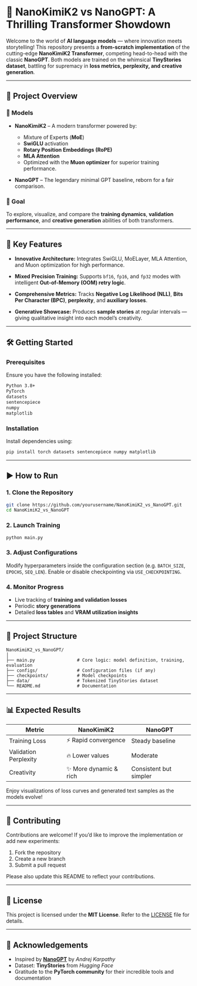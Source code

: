 # 🌟 NanoKimiK2 vs NanoGPT: A Thrilling Transformer Showdown

Welcome to the world of **AI language models** — where innovation meets storytelling!
This repository presents a **from-scratch implementation** of the cutting-edge **NanoKimiK2 Transformer**, competing head-to-head with the classic **NanoGPT**.
Both models are trained on the whimsical **TinyStories dataset**, battling for supremacy in **loss metrics, perplexity, and creative generation**.

---

## 🚀 Project Overview

### 🧠 Models

* **NanoKimiK2** – A modern transformer powered by:

  * Mixture of Experts (**MoE**)
  * **SwiGLU** activation
  * **Rotary Position Embeddings (RoPE)**
  * **MLA Attention**
  * Optimized with the **Muon optimizer** for superior training performance.
* **NanoGPT** – The legendary minimal GPT baseline, reborn for a fair comparison.

### 🎯 Goal

To explore, visualize, and compare the **training dynamics**, **validation performance**, and **creative generation** abilities of both transformers.

---

## 🎨 Key Features

* **Innovative Architecture:**
  Integrates SwiGLU, MoELayer, MLA Attention, and Muon optimization for high performance.

* **Mixed Precision Training:**
  Supports `bf16`, `fp16`, and `fp32` modes with intelligent **Out-of-Memory (OOM) retry logic**.

* **Comprehensive Metrics:**
  Tracks **Negative Log Likelihood (NLL)**, **Bits Per Character (BPC)**, **perplexity**, and **auxiliary losses**.

* **Generative Showcase:**
  Produces **sample stories** at regular intervals — giving qualitative insight into each model’s creativity.

---

## 🛠️ Getting Started

### Prerequisites

Ensure you have the following installed:

```bash
Python 3.8+
PyTorch
datasets
sentencepiece
numpy
matplotlib
```

### Installation

Install dependencies using:

```bash
pip install torch datasets sentencepiece numpy matplotlib
```

---

## ▶️ How to Run

### 1. Clone the Repository

```bash
git clone https://github.com/yourusername/NanoKimiK2_vs_NanoGPT.git
cd NanoKimiK2_vs_NanoGPT
```

### 2. Launch Training

```bash
python main.py
```

### 3. Adjust Configurations

Modify hyperparameters inside the configuration section (e.g. `BATCH_SIZE`, `EPOCHS`, `SEQ_LEN`).
Enable or disable checkpointing via `USE_CHECKPOINTING`.

### 4. Monitor Progress

* Live tracking of **training and validation losses**
* Periodic **story generations**
* Detailed **loss tables** and **VRAM utilization insights**

---

## 📂 Project Structure

```
NanoKimiK2_vs_NanoGPT/
│
├── main.py                # Core logic: model definition, training, evaluation
├── configs/               # Configuration files (if any)
├── checkpoints/           # Model checkpoints
├── data/                  # Tokenized TinyStories dataset
└── README.md              # Documentation
```

---

## 📊 Expected Results

| Metric                | NanoKimiK2            | NanoGPT                |
| --------------------- | --------------------- | ---------------------- |
| Training Loss         | ⚡ Rapid convergence   | Steady baseline        |
| Validation Perplexity | 🔥 Lower values       | Moderate               |
| Creativity            | ✨ More dynamic & rich | Consistent but simpler |

Enjoy visualizations of loss curves and generated text samples as the models evolve!

---

## 🤝 Contributing

Contributions are welcome!
If you’d like to improve the implementation or add new experiments:

1. Fork the repository
2. Create a new branch
3. Submit a pull request

Please also update this README to reflect your contributions.

---

## 📜 License

This project is licensed under the **MIT License**.
Refer to the [LICENSE](./LICENSE) file for details.

---

## 🙌 Acknowledgements

* Inspired by **[NanoGPT](https://github.com/karpathy/nanoGPT)** by *Andrej Karpathy*
* Dataset: **TinyStories** from *Hugging Face*
* Gratitude to the **PyTorch community** for their incredible tools and documentation


